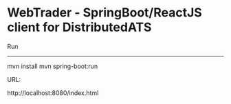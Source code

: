 # WebTrader - SpringBoot/ReactJS client for DistributedATS

Run

---

mvn install
mvn spring-boot:run


URL:

http://localhost:8080/index.html

